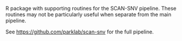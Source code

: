 R package with supporting routines for the SCAN-SNV pipeline.  These routines
may not be particularly useful when separate from the main pipeline.

See https://github.com/parklab/scan-snv for the full pipeline.
